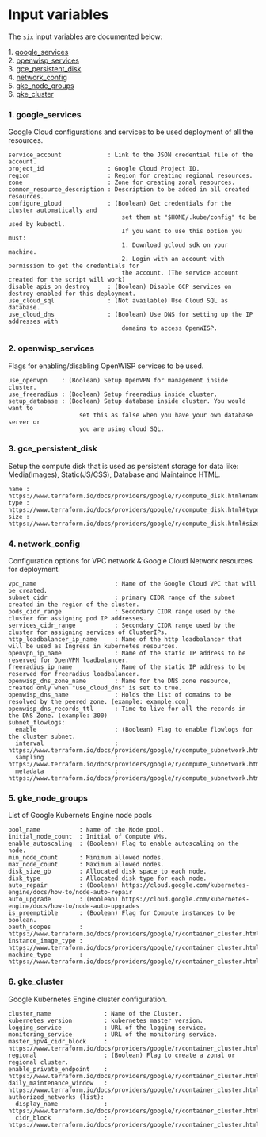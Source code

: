 # Input variables

The `six` input variables are documented below:

1\.  [google_services](#google_services)  
2\.  [openwisp_services](#openwisp_services)  
3\.  [gce_persistent_disk](#gce_persistent_disk)  
4\.  [network_config](#network_config)  
5\.  [gke_node_groups](#gke_node_groups)  
6\.  [gke_cluster](#gke_cluster)  

<a name="google_services"></a>

### 1\. google_services

Google Cloud configurations and services to be used deployment of all the resources.

```
service_account             : Link to the JSON credential file of the account.
project_id                  : Google Cloud Project ID.
region                      : Region for creating regional resources.
zone                        : Zone for creating zonal resources.
common_resource_description : Description to be added in all created resources.
configure_gloud             : (Boolean) Get credentials for the cluster automatically and
                                set them at "$HOME/.kube/config" to be used by kubectl.
                                If you want to use this option you must:
                                1. Download gcloud sdk on your machine.
                                2. Login with an account with permission to get the credentials for
                                the account. (The service account created for the script will work)
disable_apis_on_destroy     : (Boolean) Disable GCP services on destroy enabled for this deployment.
use_cloud_sql               : (Not available) Use Cloud SQL as database.
use_cloud_dns               : (Boolean) Use DNS for setting up the IP addresses with
                                domains to access OpenWISP.
```
<a name="openwisp_services"></a>

### 2\. openwisp_services

Flags for enabling/disabling OpenWISP services to be used.

```
use_openvpn    : (Boolean) Setup OpenVPN for management inside cluster.
use_freeradius : (Boolean) Setup freeradius inside cluster.
setup_database : (Boolean) Setup database inside cluster. You would want to
                    set this as false when you have your own database server or
                    you are using cloud SQL.
```
<a name="gce_persistent_disk"></a>

### 3\. gce_persistent_disk

Setup the compute disk that is used as persistent storage for data like: Media(Images), Static(JS/CSS), Database and Maintaince HTML.

```
name : https://www.terraform.io/docs/providers/google/r/compute_disk.html#name
type : https://www.terraform.io/docs/providers/google/r/compute_disk.html#type
size : https://www.terraform.io/docs/providers/google/r/compute_disk.html#size
```
<a name="network_config"></a>

### 4\. network_config

Configuration options for VPC network & Google Cloud Network resources for deployment.

```
vpc_name                      : Name of the Google Cloud VPC that will be created.
subnet_cidr                   : primary CIDR range of the subnet created in the region of the cluster.
pods_cidr_range               : Secondary CIDR range used by the cluster for assigning pod IP addresses.
services_cidr_range           : Secondary CIDR range used by the cluster for assigning services of ClusterIPs.
http_loadbalancer_ip_name     : Name of the http loadbalancer that will be used as Ingress in kubernetes resources.
openvpn_ip_name               : Name of the static IP address to be reserved for OpenVPN loadbalancer.
freeradius_ip_name            : Name of the static IP address to be reserved for freeradius loadbalancer.
openwisp_dns_zone_name        : Name for the DNS zone resource, created only when "use_cloud_dns" is set to true.
openwisp_dns_name             : Holds the list of domains to be resolved by the peered zone. (example: example.com)
openwisp_dns_records_ttl      : Time to live for all the records in the DNS Zone. (example: 300)
subnet_flowlogs:
  enable                      : (Boolean) Flag to enable flowlogs for the cluster subnet.
  interval                    : https://www.terraform.io/docs/providers/google/r/compute_subnetwork.html#aggregation_interval
  sampling                    : https://www.terraform.io/docs/providers/google/r/compute_subnetwork.html#flow_sampling
  metadata                    : https://www.terraform.io/docs/providers/google/r/compute_subnetwork.html#metadata
```
<a name="gke_node_groups"></a>

### 5\. gke_node_groups

List of Google Kubernets Engine node pools

```
pool_name           : Name of the Node pool.
initial_node_count  : Initial of Compute VMs.
enable_autoscaling  : (Boolean) Flag to enable autoscaling on the node.
min_node_count      : Minimum allowed nodes.
max_node_count      : Maximum allowed nodes.
disk_size_gb        : Allocated disk space to each node.
disk_type           : Allocated disk type for each node.
auto_repair         : (Boolean) https://cloud.google.com/kubernetes-engine/docs/how-to/node-auto-repair
auto_upgrade        : (Boolean) https://cloud.google.com/kubernetes-engine/docs/how-to/node-auto-upgrades
is_preemptible      : (Boolean) Flag for Compute instances to be boolean.
oauth_scopes        : https://www.terraform.io/docs/providers/google/r/container_cluster.html#oauth_scopes
instance_image_type : https://www.terraform.io/docs/providers/google/r/container_cluster.html#disk_type
machine_type        : https://www.terraform.io/docs/providers/google/r/container_cluster.html#machine_type
```
<a name="gke_cluster"></a>

### 6\. gke_cluster

Google Kubernetes Engine cluster configuration.

```
cluster_name               : Name of the Cluster.
kubernetes_version         : kubernetes master version.
logging_service            : URL of the logging service.
monitoring_service         : URL of the monitoring service.
master_ipv4_cidr_block     : https://www.terraform.io/docs/providers/google/r/container_cluster.html#master_ipv4_cidr_block
regional                   : (Boolean) Flag to create a zonal or regional cluster.
enable_private_endpoint    : https://www.terraform.io/docs/providers/google/r/container_cluster.html#enable_private_endpoint
daily_maintenance_window   : https://www.terraform.io/docs/providers/google/r/container_cluster.html#daily_maintenance_window
authorized_networks (list):
  display_name             : https://www.terraform.io/docs/providers/google/r/container_cluster.html#display_name
  cidr_block               : https://www.terraform.io/docs/providers/google/r/container_cluster.html#cidr_block
```
